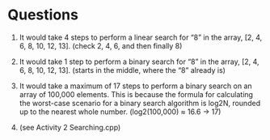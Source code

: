 # Questions

1. It would take 4 steps to perform a linear search for “8” in the array, [2, 4, 6, 8, 10, 12, 13].
  (check 2, 4, 6, and then finally 8)

2. It would take 1 step to perform a binary search for “8” in the array, [2, 4, 6, 8, 10, 12, 13].
  (starts in the middle, where the “8” already is)

3. It would take a maximum of 17 steps to perform a binary search on an array of 100,000 elements. This is because the formula for calculating the worst-case scenario for a binary search algorithm is log2N, rounded up to the nearest whole number.
  (log2(100,000) ≈ 16.6 -> 17)

4. (see Activity 2 Searching.cpp)
